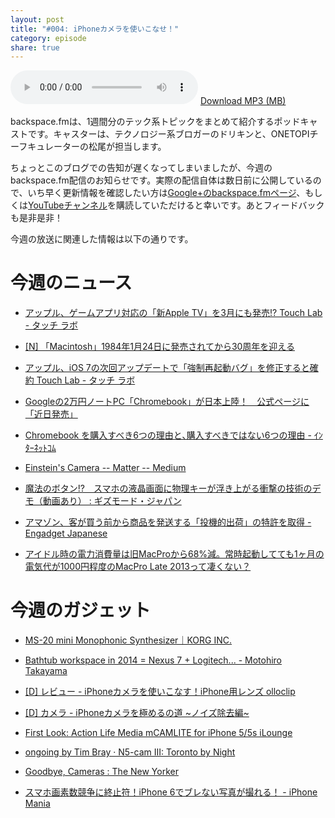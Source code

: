 ```yaml
---
layout: post
title: "#004: iPhoneカメラを使いこなせ！"
category: episode
share: true
---
```


<audio src="http://blog.drikin.com/backspace/backspace-004.mp3" controls preload></audio>
[Download MP3 (MB)](http://blog.drikin.com/backspace/backspace-004.mp3)

backspace.fmは、1週間分のテック系トピックをまとめて紹介するポッドキャストです。キャスターは、テクノロジー系ブロガーのドリキンと、ONETOPIチーフキュレーターの松尾が担当します。

ちょっとこのブログでの告知が遅くなってしまいましたが、今週のbackspace.fm配信のお知らせです。実際の配信自体は数日前に公開しているので、いち早く更新情報を確認したい方は[Google+のbackspace.fmページ](https://plus.google.com/+BackspaceFmHome)、もしくは[YouTubeチャンネル](https://www.youtube.com/user/backspacefm)を購読していただけると幸いです。あとフィードバックも是非是非！

今週の放送に関連した情報は以下の通りです。

今週のニュース
==============
- [アップル、ゲームアプリ対応の「新Apple TV」を3月にも発売!?  Touch Lab - タッチ ラボ](http://touchlab.jp/2014/01/new_apple_tv_with_game_app_rumor/)

- [[N] 「Macintosh」1984年1月24日に発売されてから30周年を迎える](http://netafull.net/apple/045707.html)

- [アップル、iOS 7の次回アップデートで「強制再起動バグ」を修正すると確約  Touch Lab - タッチ ラボ](http://touchlab.jp/2014/01/ios7_black_screen_of_death_fix/)

- [Googleの2万円ノートPC「Chromebook」が日本上陸！　公式ページに「近日発売」](http://www.i-mezzo.net/log/2014/01/20233325.html)

- [Chromebook を購入すべき6つの理由と､購入すべきではない6つの理由 - ｲﾝﾀｰﾈｯﾄｺﾑ](http://japan.internet.com/m/webtech/20140122/2.html)

- [Einstein's Camera  -- Matter -- Medium](https://medium.com/matter/88aa8a185898?fb_action_ids=732123036798045&fb_action_types=og.likes)

- [魔法のボタン!?　スマホの液晶画面に物理キーが浮き上がる衝撃の技術のデモ（動画あり） : ギズモード・ジャパン](http://www.gizmodo.jp/sp/2014/01/post_13802.html)

- [アマゾン、客が買う前から商品を発送する「投機的出荷」の特許を取得 - Engadget Japanese](http://japanese.engadget.com/2014/01/19/amazon/)

- [アイドル時の電力消費量は旧MacProから68%減。常時起動してても1ヶ月の電気代が1000円程度のMacPro Late 2013って凄くない？](http://applech2.com/archives/36193517.html)

今週のガジェット
================
- [MS-20 mini Monophonic Synthesizer｜KORG INC.](http://www.korg.co.jp/Product/Dance/MS-20mini/)

- [Bathtub workspace in 2014 = Nexus 7 + Logitech... - Motohiro Takayama](http://blog.mootoh.net/post/74379312098/bathtub-workspace-in-2014-nexus-7-logitech)

- [[D] レビュー - iPhoneカメラを使いこなす！iPhone用レンズ olloclip](http://blog.drikin.com/2014/01/---iphoneiphone-olloclip.html)

- [[D] カメラ - iPhoneカメラを極めるの道 ~ノイズ除去編~](http://blog.drikin.com/2014/01/---iphone.html)

- [First Look: Action Life Media mCAMLITE for iPhone 5/5s  iLounge](http://www.ilounge.com/index.php/reviews/entry/action-life-media-mcamlite-for-iphone-5-5s/)

- [ongoing by Tim Bray · N5-cam III: Toronto by Night](https://www.tbray.org/ongoing/When/201x/2014/01/17/N5-Toronto-by-night)

- [Goodbye, Cameras : The New Yorker](http://www.newyorker.com/online/blogs/elements/2013/12/goodbye-cameras.html)

- [スマホ画素数競争に終止符！iPhone 6でブレない写真が撮れる！ - iPhone Mania](http://iphone-mania.jp/news-18028/)

